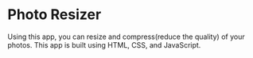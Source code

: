 # Photo Resizer

Using this app, you can resize and compress(reduce the quality) of your photos. This app is built using HTML, CSS, and JavaScript.
